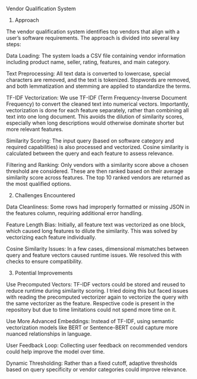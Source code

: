 Vendor Qualification System
1. Approach

The vendor qualification system identifies top vendors that align with a user’s software requirements. The approach is divided into several key steps:

Data Loading: The system loads a CSV file containing vendor information including product name, seller, rating, features, and main category.

Text Preprocessing: All text data is converted to lowercase, special characters are removed, and the text is tokenized. Stopwords are removed, and both lemmatization and stemming are applied to standardize the terms.

TF-IDF Vectorization: We use TF-IDF (Term Frequency-Inverse Document Frequency) to convert the cleaned text into numerical vectors. Importantly, vectorization is done for each feature separately, rather than combining all text into one long document. This avoids the dilution of similarity scores, especially when long descriptions would otherwise dominate shorter but more relevant features.

Similarity Scoring: The input query (based on software category and required capabilities) is also processed and vectorized. Cosine similarity is calculated between the query and each feature to assess relevance.

Filtering and Ranking: Only vendors with a similarity score above a chosen threshold are considered. These are then ranked based on their average similarity score across features. The top 10 ranked vendors are returned as the most qualified options.

2. Challenges Encountered

Data Cleanliness: Some rows had improperly formatted or missing JSON in the features column, requiring additional error handling.

Feature Length Bias: Initially, all feature text was vectorized as one block, which caused long features to dilute the similarity. This was solved by vectorizing each feature individually.

Cosine Similarity Issues: In a few cases, dimensional mismatches between query and feature vectors caused runtime issues. We resolved this with checks to ensure compatibility.

3. Potential Improvements

Use Precomputed Vectors: TF-IDF vectors could be stored and reused to reduce runtime during similarity scoring. I tried doing this but faced issues with reading the precomputed vectorizer again to vectorize the query with the same vectorizer as the feature. Respective code is present in the repository but due to time limitations could not spend more time on it.

Use More Advanced Embeddings: Instead of TF-IDF, using semantic vectorization models like BERT or Sentence-BERT could capture more nuanced relationships in language.

User Feedback Loop: Collecting user feedback on recommended vendors could help improve the model over time.

Dynamic Thresholding: Rather than a fixed cutoff, adaptive thresholds based on query specificity or vendor categories could improve relevance.
